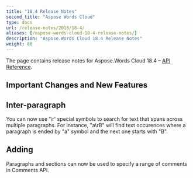 ```yaml
---
title: "18.4 Release Notes"
second_title: "Aspose Words Cloud"
type: docs
url: /release-notes/2018/18-4/
aliases: [/aspose-words-cloud-18-4-release-notes/]
description: "Aspose.Words Cloud 18.4 Release Notes"
weight: 80
---
```


The page contains release notes for Aspose.Words Cloud 18.4 – [API Reference](https://apireference.aspose.cloud/words/).

## Important Changes and New Features

## Inter-paragraph

You can now use '\r' special symbols to search for text that spans across multiple paragraphs. For instance, "a\rB" will find text occurences where a paragraph is ended by "a" symbol and the next one starts with "B".

## Adding

Paragraphs and sections can now be used to specify a range of comments in Comments API.
